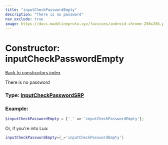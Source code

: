 ```yaml
---
title: "inputCheckPasswordEmpty"
description: "There is no password"
nav_exclude: true
image: https://docs.madelineproto.xyz/favicons/android-chrome-256x256.png
---
```

# Constructor: inputCheckPasswordEmpty  
[Back to constructors index](index.md)



There is no password




### Type: [InputCheckPasswordSRP](../types/InputCheckPasswordSRP.md)


### Example:

```php
$inputCheckPasswordEmpty = ['_' => 'inputCheckPasswordEmpty'];
```  


Or, if you're into Lua:

```lua
inputCheckPasswordEmpty={_='inputCheckPasswordEmpty'}

```


